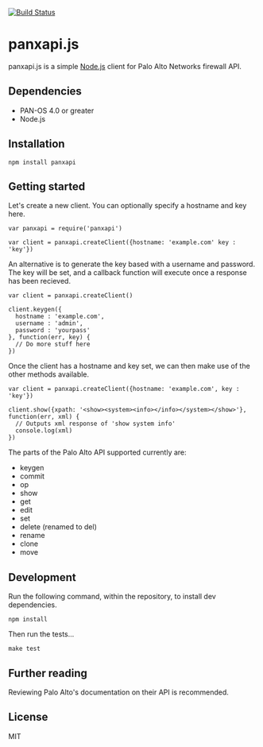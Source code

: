 [![Build Status](https://travis-ci.org/rsolomo/panxapi.js.png)](https://travis-ci.org/rsolomo/panxapi.js)

# panxapi.js

panxapi.js is a simple [Node.js](http://nodejs.org/) client for Palo Alto Networks firewall API.

## Dependencies

 - PAN-OS 4.0 or greater
 - Node.js

## Installation

    npm install panxapi

## Getting started

Let's create a new client. You can optionally specify a hostname and key here.

    var panxapi = require('panxapi')
    
    var client = panxapi.createClient({hostname: 'example.com' key : 'key'})

An alternative is to generate the key based with a username and password.
The key will be set, and a callback function will execute once a response
has been recieved.

    var client = panxapi.createClient()
    
    client.keygen({
      hostname : 'example.com',
      username : 'admin',
      password : 'yourpass'
    }, function(err, key) {
      // Do more stuff here
    })

Once the client has a hostname and key set, we can then make use of the other
methods available.

    var client = panxapi.createClient({hostname: 'example.com', key : 'key'})
    
    client.show({xpath: '<show><system><info></info></system></show>'}, function(err, xml) {
      // Outputs xml response of 'show system info'
      console.log(xml)
    })

The parts of the Palo Alto API supported currently are:

- keygen
- commit
- op
- show
- get
- edit
- set
- delete (renamed to del)
- rename
- clone
- move

## Development
Run the following command, within the repository, to install dev dependencies.

    npm install

Then run the tests...

    make test

## Further reading

Reviewing Palo Alto's documentation on their API is recommended.

## License  

MIT